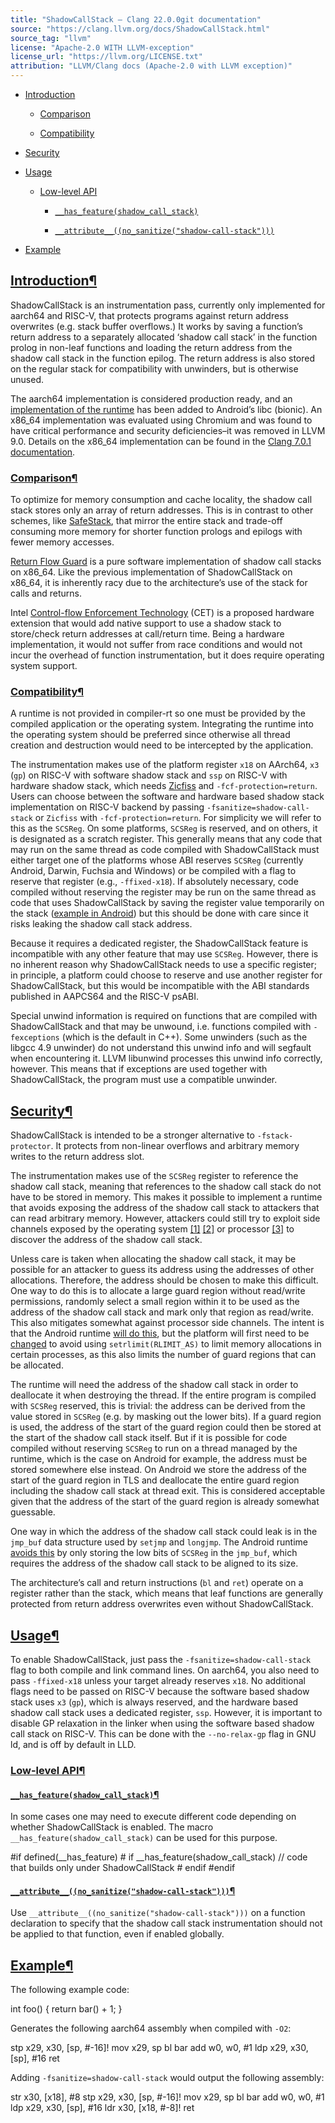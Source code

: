 ```yaml
---
title: "ShadowCallStack — Clang 22.0.0git documentation"
source: "https://clang.llvm.org/docs/ShadowCallStack.html"
source_tag: "llvm"
license: "Apache-2.0 WITH LLVM-exception"
license_url: "https://llvm.org/LICENSE.txt"
attribution: "LLVM/Clang docs (Apache-2.0 with LLVM exception)"
---
```

*   [Introduction](#introduction)
    
    *   [Comparison](#comparison)
        
    *   [Compatibility](#compatibility)
        
*   [Security](#security)
    
*   [Usage](#usage)
    
    *   [Low-level API](#low-level-api)
        
        *   [`__has_feature(shadow_call_stack)`](#has-feature-shadow-call-stack)
            
        *   [`__attribute__((no_sanitize("shadow-call-stack")))`](#attribute-no-sanitize-shadow-call-stack)
            
*   [Example](#example)
    

[Introduction](#id4)[¶](#introduction "Link to this heading")
-------------------------------------------------------------

ShadowCallStack is an instrumentation pass, currently only implemented for aarch64 and RISC-V, that protects programs against return address overwrites (e.g. stack buffer overflows.) It works by saving a function’s return address to a separately allocated ‘shadow call stack’ in the function prolog in non-leaf functions and loading the return address from the shadow call stack in the function epilog. The return address is also stored on the regular stack for compatibility with unwinders, but is otherwise unused.

The aarch64 implementation is considered production ready, and an [implementation of the runtime](https://android.googlesource.com/platform/bionic/+/808d176e7e0dd727c7f929622ec017f6e065c582/libc/bionic/pthread_create.cpp#128) has been added to Android’s libc (bionic). An x86\_64 implementation was evaluated using Chromium and was found to have critical performance and security deficiencies–it was removed in LLVM 9.0. Details on the x86\_64 implementation can be found in the [Clang 7.0.1 documentation](https://releases.llvm.org/7.0.1/tools/clang/docs/ShadowCallStack.html).

### [Comparison](#id5)[¶](#comparison "Link to this heading")

To optimize for memory consumption and cache locality, the shadow call stack stores only an array of return addresses. This is in contrast to other schemes, like [SafeStack](https://clang.llvm.org/docs/SafeStack.html), that mirror the entire stack and trade-off consuming more memory for shorter function prologs and epilogs with fewer memory accesses.

[Return Flow Guard](https://xlab.tencent.com/en/2016/11/02/return-flow-guard/) is a pure software implementation of shadow call stacks on x86\_64. Like the previous implementation of ShadowCallStack on x86\_64, it is inherently racy due to the architecture’s use of the stack for calls and returns.

Intel [Control-flow Enforcement Technology](https://software.intel.com/sites/default/files/managed/4d/2a/control-flow-enforcement-technology-preview.pdf) (CET) is a proposed hardware extension that would add native support to use a shadow stack to store/check return addresses at call/return time. Being a hardware implementation, it would not suffer from race conditions and would not incur the overhead of function instrumentation, but it does require operating system support.

### [Compatibility](#id6)[¶](#compatibility "Link to this heading")

A runtime is not provided in compiler-rt so one must be provided by the compiled application or the operating system. Integrating the runtime into the operating system should be preferred since otherwise all thread creation and destruction would need to be intercepted by the application.

The instrumentation makes use of the platform register `x18` on AArch64, `x3` (`gp`) on RISC-V with software shadow stack and `ssp` on RISC-V with hardware shadow stack, which needs [Zicfiss](https://github.com/riscv/riscv-cfi/blob/main/cfi_backward.adoc) and `-fcf-protection=return`. Users can choose between the software and hardware based shadow stack implementation on RISC-V backend by passing `-fsanitize=shadow-call-stack` or `Zicfiss` with `-fcf-protection=return`. For simplicity we will refer to this as the `SCSReg`. On some platforms, `SCSReg` is reserved, and on others, it is designated as a scratch register. This generally means that any code that may run on the same thread as code compiled with ShadowCallStack must either target one of the platforms whose ABI reserves `SCSReg` (currently Android, Darwin, Fuchsia and Windows) or be compiled with a flag to reserve that register (e.g., `-ffixed-x18`). If absolutely necessary, code compiled without reserving the register may be run on the same thread as code that uses ShadowCallStack by saving the register value temporarily on the stack ([example in Android](https://android-review.googlesource.com/c/platform/frameworks/base/+/803717)) but this should be done with care since it risks leaking the shadow call stack address.

Because it requires a dedicated register, the ShadowCallStack feature is incompatible with any other feature that may use `SCSReg`. However, there is no inherent reason why ShadowCallStack needs to use a specific register; in principle, a platform could choose to reserve and use another register for ShadowCallStack, but this would be incompatible with the ABI standards published in AAPCS64 and the RISC-V psABI.

Special unwind information is required on functions that are compiled with ShadowCallStack and that may be unwound, i.e. functions compiled with `-fexceptions` (which is the default in C++). Some unwinders (such as the libgcc 4.9 unwinder) do not understand this unwind info and will segfault when encountering it. LLVM libunwind processes this unwind info correctly, however. This means that if exceptions are used together with ShadowCallStack, the program must use a compatible unwinder.

[Security](#id7)[¶](#security "Link to this heading")
-----------------------------------------------------

ShadowCallStack is intended to be a stronger alternative to `-fstack-protector`. It protects from non-linear overflows and arbitrary memory writes to the return address slot.

The instrumentation makes use of the `SCSReg` register to reference the shadow call stack, meaning that references to the shadow call stack do not have to be stored in memory. This makes it possible to implement a runtime that avoids exposing the address of the shadow call stack to attackers that can read arbitrary memory. However, attackers could still try to exploit side channels exposed by the operating system [\[1\]](https://eyalitkin.wordpress.com/2017/09/01/cartography-lighting-up-the-shadows/) [\[2\]](https://www.blackhat.com/docs/eu-16/materials/eu-16-Goktas-Bypassing-Clangs-SafeStack.pdf) or processor [\[3\]](https://www.vusec.net/projects/anc/) to discover the address of the shadow call stack.

Unless care is taken when allocating the shadow call stack, it may be possible for an attacker to guess its address using the addresses of other allocations. Therefore, the address should be chosen to make this difficult. One way to do this is to allocate a large guard region without read/write permissions, randomly select a small region within it to be used as the address of the shadow call stack and mark only that region as read/write. This also mitigates somewhat against processor side channels. The intent is that the Android runtime [will do this](https://android-review.googlesource.com/c/platform/bionic/+/891622), but the platform will first need to be [changed](https://android-review.googlesource.com/c/platform/frameworks/av/+/837745) to avoid using `setrlimit(RLIMIT_AS)` to limit memory allocations in certain processes, as this also limits the number of guard regions that can be allocated.

The runtime will need the address of the shadow call stack in order to deallocate it when destroying the thread. If the entire program is compiled with `SCSReg` reserved, this is trivial: the address can be derived from the value stored in `SCSReg` (e.g. by masking out the lower bits). If a guard region is used, the address of the start of the guard region could then be stored at the start of the shadow call stack itself. But if it is possible for code compiled without reserving `SCSReg` to run on a thread managed by the runtime, which is the case on Android for example, the address must be stored somewhere else instead. On Android we store the address of the start of the guard region in TLS and deallocate the entire guard region including the shadow call stack at thread exit. This is considered acceptable given that the address of the start of the guard region is already somewhat guessable.

One way in which the address of the shadow call stack could leak is in the `jmp_buf` data structure used by `setjmp` and `longjmp`. The Android runtime [avoids this](https://android.googlesource.com/platform/bionic/+/808d176e7e0dd727c7f929622ec017f6e065c582/libc/arch-arm64/bionic/setjmp.S#49) by only storing the low bits of `SCSReg` in the `jmp_buf`, which requires the address of the shadow call stack to be aligned to its size.

The architecture’s call and return instructions (`bl` and `ret`) operate on a register rather than the stack, which means that leaf functions are generally protected from return address overwrites even without ShadowCallStack.

[Usage](#id8)[¶](#usage "Link to this heading")
-----------------------------------------------

To enable ShadowCallStack, just pass the `-fsanitize=shadow-call-stack` flag to both compile and link command lines. On aarch64, you also need to pass `-ffixed-x18` unless your target already reserves `x18`. No additional flags need to be passed on RISC-V because the software based shadow stack uses `x3` (`gp`), which is always reserved, and the hardware based shadow call stack uses a dedicated register, `ssp`. However, it is important to disable GP relaxation in the linker when using the software based shadow call stack on RISC-V. This can be done with the `--no-relax-gp` flag in GNU ld, and is off by default in LLD.

### [Low-level API](#id9)[¶](#low-level-api "Link to this heading")

#### [`__has_feature(shadow_call_stack)`](#id10)[¶](#has-feature-shadow-call-stack "Link to this heading")

In some cases one may need to execute different code depending on whether ShadowCallStack is enabled. The macro `__has_feature(shadow_call_stack)` can be used for this purpose.

#if defined(\_\_has\_feature)
\#  if \_\_has\_feature(shadow\_call\_stack)
// code that builds only under ShadowCallStack
\#  endif
#endif

#### [`__attribute__((no_sanitize("shadow-call-stack")))`](#id11)[¶](#attribute-no-sanitize-shadow-call-stack "Link to this heading")

Use `__attribute__((no_sanitize("shadow-call-stack")))` on a function declaration to specify that the shadow call stack instrumentation should not be applied to that function, even if enabled globally.

[Example](#id12)[¶](#example "Link to this heading")
----------------------------------------------------

The following example code:

int foo() {
  return bar() + 1;
}

Generates the following aarch64 assembly when compiled with `-O2`:

stp     x29, x30, \[sp, #-16\]!
mov     x29, sp
bl      bar
add     w0, w0, #1
ldp     x29, x30, \[sp\], #16
ret

Adding `-fsanitize=shadow-call-stack` would output the following assembly:

str     x30, \[x18\], #8
stp     x29, x30, \[sp, #-16\]!
mov     x29, sp
bl      bar
add     w0, w0, #1
ldp     x29, x30, \[sp\], #16
ldr     x30, \[x18, #-8\]!
ret
